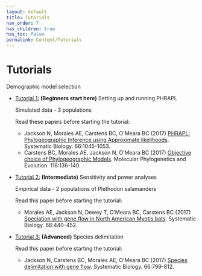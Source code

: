 ```yaml
---
layout: default
title: Tutorials
nav_order: 7
has_children: true
has_toc: false
permalink: Content/Tutorials
---
```


Tutorials
=======

Demographic model selection
- [Tutorial 1:](https://phrapl.github.io/Content/Tutorials/ModelSelection/6aa.PHRAPL.tutorial1.html) **(Beginners start here)** Setting up and running PHRAPL

    Simulated data - 3 populations <br/>

    Read these papers before starting the tutorial: <br/>
    * Jackson N, Morales AE, Carstens BC, O'Meara BC (2017) [PHRAPL: Phylogeographic Inference using Approximate likelihoods](https://academic.oup.com/sysbio/article/66/6/1045/2999288). Systematic Biology. 66:1045-1053. <br/>
    * Carstens BC, Morales AE, Jackson N, O’Meara BC (2017) [Objective choice of Phylogeographic Models](https://www.sciencedirect.com/science/article/pii/S1055790317303160?via%3Dihub). Molecular Phylogenetics and Evolution. 116:136-140. <br/>


- [Tutorial 2:](https://phrapl.github.io/Content/Tutorials/ModelSelection/6ab.PHRAPL.tutorial2.html) **(Intermediate)** Sensitivity and power analyses

    Empirical data - 2 populations of Plethodon salamanders

    Read this paper before starting the tutorial:<br/>
    * Morales AE, Jackson N, Dewey T, O’Meara BC, Carstens BC (2017) [Speciation with gene flow in North American Myotis bats](https://academic.oup.com/sysbio/article/66/3/440/2682289). Systematic Biology. 66:440-452.


- [Tutorial 3:](https://phrapl.github.io/Content/Tutorials/testSpDelim/6b.PHRAPL.tutorial3.testSpDelim.html)  **(Advanced)** Species delimitation 

    Read this paper before starting the tutorial:<br/>
    * Jackson N, Carstens BC, Morales AE, O’Meara BC (2017) [Species delimitation with gene flow](https://academic.oup.com/sysbio/article/66/5/799/2726792?searchresult=1). Systematic Biology. 66:799-812.


